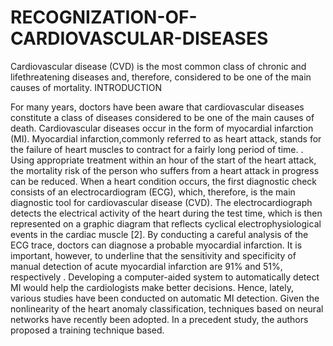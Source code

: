 # RECOGNIZATION-OF-CARDIOVASCULAR-DISEASES
Cardiovascular disease (CVD) is the most common class of chronic and lifethreatening diseases and, therefore, considered to be one of the main causes of mortality.
INTRODUCTION

For many years, doctors have been aware that cardiovascular diseases constitute a class of diseases considered to be one of the main causes of death. Cardiovascular 
diseases occur in the form of myocardial infarction (MI). Myocardial infarction,commonly referred to as heart attack, stands for the failure of heart muscles to contract
for a fairly long period of time. . Using appropriate treatment within an hour of the
start of the heart attack, the mortality risk of the person who suffers from a heart attack
in progress can be reduced. When a heart condition occurs, the first diagnostic check
consists of an electrocardiogram (ECG), which, therefore, is the main diagnostic tool
for cardiovascular disease (CVD). The electrocardiograph detects the electrical activity
of the heart during the test time, which is then represented on a graphic diagram that
reflects cyclical electrophysiological events in the cardiac muscle [2]. By conducting a
careful analysis of the ECG trace, doctors can diagnose a probable myocardial
infarction. It is important, however, to underline that the sensitivity and specificity of
manual detection of acute myocardial infarction are 91% and 51%, respectively .
Developing a computer-aided system to automatically detect MI would help the
cardiologists make better decisions. Hence, lately, various studies have been conducted
on automatic MI detection. Given the nonlinearity of the heart anomaly classification,
techniques based on neural networks have recently been adopted. In a precedent study,
the authors proposed a training technique based.
